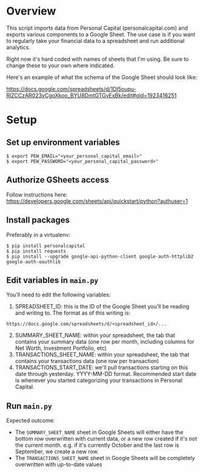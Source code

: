 # Overview
This script imports data from Personal Capital (personalcapital.com) and exports various components to a Google Sheet. The use case is if you want to regularly take your financial data to a spreadsheet and run additional analytics.

Right now it's hard coded with names of sheets that I'm using. Be sure to change these to your own where indicated. 

Here's an example of what the schema of the Google Sheet should look like:

https://docs.google.com/spreadsheets/d/1DI5oupu-RlZCCzAR023vCgoXkoo_BYU8DmtGTGvExBk/edit#gid=1923416251


# Setup

## Set up environment variables
```
$ export PEW_EMAIL="<your_personal_capital_email>"
$ export PEW_PASSWORD="<your_personal_capital_password>"
```

## Authorize GSheets access
Follow instructions here:
https://developers.google.com/sheets/api/quickstart/python?authuser=1

## Install packages
Preferably in a virtualenv:
```
$ pip install personalcapital
$ pip install requests
$ pip install --upgrade google-api-python-client google-auth-httplib2 google-auth-oauthlib
```

## Edit variables in `main.py`
You'll need to edit the following variables:
1. SPREADSHEET_ID:  this is the ID of the Google Sheet you'll be reading and writing to. The format as of this writing is:

`https://docs.google.com/spreadsheets/d/<spreadsheet_id>/...`

2. SUMMARY_SHEET_NAME:  within your spreadsheet, the tab that contains your summary data (one row per month, including columns for Net Worth, Investment Portfolio, etc)
3. TRANSACTIONS_SHEET_NAME:  within your spreadsheet, the tab that contains your transactions data (one row per transaction)
4. TRANSACTIONS_START_DATE:  we'll pull transactions starting on this date through yesterday. YYYY-MM-DD format. Recommended start date is whenever you started categorizing your transactions in Personal Capital.


## Run `main.py`

Expected outcome: 
- The `SUMMARY_SHEET_NAME` sheet in Google Sheets will either have the bottom row overwritten with current data, or a new row created if it's not the current month. e.g. if it's currently October and the last row is September, we create a new row.
- The `TRANSACTIONS_SHEET_NAME` sheet in Google Sheets will be completely overwritten with up-to-date values